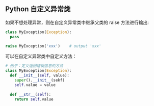 ## Python 自定义异常类

如果不想处理异常，则在自定义异常类中继承父类的 raise 方法进行输出:

```python
class MyException(Exception):
  pass

raise MyException('xxx')	# output 'xxx'
```

可以在自定义异常类中自定义方法：

```python
# 例子：定义返回错误信息的方法
class MyException(Exception):
  def __init__(self, value):
    super().__init__(sekf)
    self.value = value
  
  def __str__(self):
    return self.value
```

